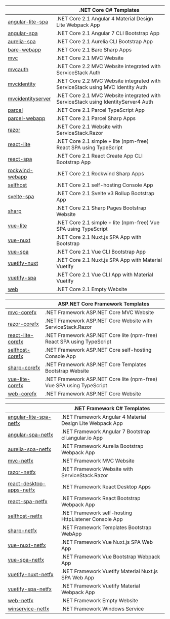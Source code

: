 || .NET Core C# Templates |
|-|-|
| [angular-lite-spa](https://github.com/NetCoreTemplates/angular-lite-spa)   | .NET Core 2.1 Angular 4 Material Design Lite Webpack App |
| [angular-spa](https://github.com/NetCoreTemplates/angular-spa)        | .NET Core 2.1 Angular 7 CLI Bootstrap App |
| [aurelia-spa](https://github.com/NetCoreTemplates/aurelia-spa)        | .NET Core 2.1 Aurelia CLI Bootstrap App |
| [bare-webapp](https://github.com/NetCoreTemplates/bare-webapp)        | .NET Core 2.1 Bare Sharp Apps |
| [mvc](https://github.com/NetCoreTemplates/mvc)                | .NET Core 2.1 MVC Website |
| [mvcauth](https://github.com/NetCoreTemplates/mvcauth)            | .NET Core 2.2 MVC Website integrated with ServiceStack Auth |
| [mvcidentity](https://github.com/NetCoreTemplates/mvcidentity)        | .NET Core 2.2 MVC Website integrated with ServiceStack using MVC Identity Auth |
| [mvcidentityserver](https://github.com/NetCoreTemplates/mvcidentityserver)  | .NET Core 2.1 MVC Website integrated with ServiceStack using IdentityServer4 Auth |
| [parcel](https://github.com/NetCoreTemplates/parcel)             | .NET Core 2.1 Parcel TypeScript App |
| [parcel-webapp](https://github.com/NetCoreTemplates/parcel-webapp)      | .NET Core 2.1 Parcel Sharp Apps |
| [razor](https://github.com/NetCoreTemplates/razor)              | .NET Core 2.1 Website with ServiceStack.Razor |
| [react-lite](https://github.com/NetCoreTemplates/react-lite)         | .NET Core 2.1 simple + lite (npm-free) React SPA using TypeScript |
| [react-spa](https://github.com/NetCoreTemplates/react-spa)          | .NET Core 2.1 React Create App CLI Bootstrap App |
| [rockwind-webapp](https://github.com/NetCoreTemplates/rockwind-webapp)    | .NET Core 2.1 Rockwind Sharp Apps |
| [selfhost](https://github.com/NetCoreTemplates/selfhost)           | .NET Core 2.1 self-hosting Console App |
| [svelte-spa](https://github.com/NetCoreTemplates/svelte-spa)            | .NET Core 2.1 Svelte v3 Rollup Bootstrap App |
| [sharp](https://github.com/NetCoreTemplates/sharp)              | .NET Core 2.1 Sharp Pages Bootstrap Website |
| [vue-lite](https://github.com/NetCoreTemplates/vue-lite)           | .NET Core 2.1 simple + lite (npm-free) Vue SPA using TypeScript |
| [vue-nuxt](https://github.com/NetCoreTemplates/vue-nuxt)           | .NET Core 2.1 Nuxt.js SPA App with Bootstrap |
| [vue-spa](https://github.com/NetCoreTemplates/vue-spa)            | .NET Core 2.1 Vue CLI Bootstrap App |
| [vuetify-nuxt](https://github.com/NetCoreTemplates/vuetify-nuxt)       | .NET Core 2.1 Nuxt.js SPA App with Material Vuetify |
| [vuetify-spa](https://github.com/NetCoreTemplates/vuetify-spa)        | .NET Core 2.1 Vue CLI App with Material Vuetify |
| [web](https://github.com/NetCoreTemplates/web)                | .NET Core 2.1 Empty Website |

|| ASP.NET Core Framework Templates |
|-|-|
| [mvc-corefx](https://github.com/NetFrameworkCoreTemplates/mvc-corefx)        | .NET Framework ASP.NET Core MVC Website |
| [razor-corefx](https://github.com/NetFrameworkCoreTemplates/razor-corefx)      | .NET Framework ASP.NET Core Website with ServiceStack.Razor |
| [react-lite-corefx](https://github.com/NetFrameworkCoreTemplates/react-lite-corefx) | .NET Framework ASP.NET Core lite (npm-free) React SPA using TypeScript |
| [selfhost-corefx](https://github.com/NetFrameworkCoreTemplates/selfhost-corefx)   | .NET Framework ASP.NET Core self-hosting Console App |
| [sharp-corefx](https://github.com/NetFrameworkCoreTemplates/sharp-corefx)      | .NET Framework ASP.NET Core Templates Bootstrap Website |
| [vue-lite-corefx](https://github.com/NetFrameworkCoreTemplates/vue-lite-corefx)   | .NET Framework ASP.NET Core lite (npm-free) Vue SPA using TypeScript |
| [web-corefx](https://github.com/NetFrameworkCoreTemplates/web-corefx)        | .NET Framework ASP.NET Core Website |

|| .NET Framework C# Templates |
|-|-|
| [angular-lite-spa-netfx](https://github.com/NetFrameworkTemplates/angular-lite-spa-netfx)   | .NET Framework Angular 4 Material Design Lite Webpack App |
| [angular-spa-netfx](https://github.com/NetFrameworkTemplates/angular-spa-netfx)        | .NET Framework Angular 7 Bootstrap cli.angular.io App |
| [aurelia-spa-netfx](https://github.com/NetFrameworkTemplates/aurelia-spa-netfx)        | .NET Framework Aurelia Bootstrap Webpack App |
| [mvc-netfx](https://github.com/NetFrameworkTemplates/mvc-netfx)                | .NET Framework MVC Website |
| [razor-netfx](https://github.com/NetFrameworkTemplates/razor-netfx)              | .NET Framework Website with ServiceStack.Razor |
| [react-desktop-apps-netfx](https://github.com/NetFrameworkTemplates/react-desktop-apps-netfx) | .NET Framework React Desktop Apps |
| [react-spa-netfx](https://github.com/NetFrameworkTemplates/react-spa-netfx)          | .NET Framework React Bootstrap Webpack App |
| [selfhost-netfx](https://github.com/NetFrameworkTemplates/selfhost-netfx)           | .NET Framework self-hosting HttpListener Console App |
| [sharp-netfx](https://github.com/NetFrameworkTemplates/sharp-netfx)              | .NET Framework Templates Bootstrap WebApp |
| [vue-nuxt-netfx](https://github.com/NetFrameworkTemplates/vue-nuxt-netfx)           | .NET Framework Vue Nuxt.js SPA Web App |
| [vue-spa-netfx](https://github.com/NetFrameworkTemplates/vue-spa-netfx)            | .NET Framework Vue Bootstrap Webpack App |
| [vuetify-nuxt-netfx](https://github.com/NetFrameworkTemplates/vuetify-nuxt-netfx)       | .NET Framework Vuetify Material Nuxt.js SPA Web App |
| [vuetify-spa-netfx](https://github.com/NetFrameworkTemplates/vuetify-spa-netfx)        | .NET Framework Vuetify Material Webpack App |
| [web-netfx](https://github.com/NetFrameworkTemplates/web-netfx)                | .NET Framework Empty Website |
| [winservice-netfx](https://github.com/NetFrameworkTemplates/winservice-netfx)         | .NET Framework Windows Service |
